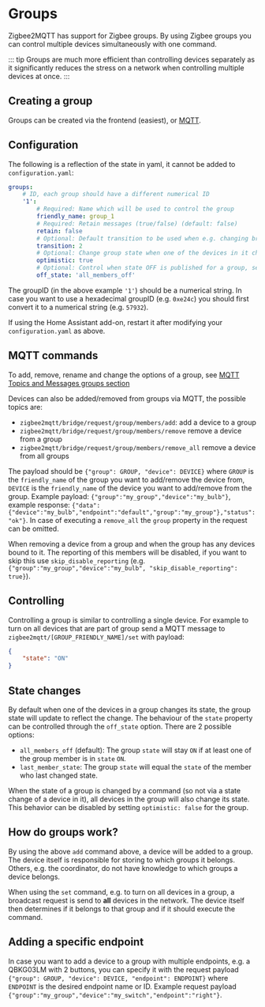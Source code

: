 ---
---

# Groups

Zigbee2MQTT has support for Zigbee groups. By using Zigbee groups you can control multiple devices simultaneously with one command.

::: tip
Groups are much more efficient than controlling devices separately as it significantly reduces the stress on a network when controlling multiple devices at once.
:::

## Creating a group

Groups can be created via the frontend (easiest), or [MQTT](./mqtt_topics_and_messages.md#zigbee2mqttbridgerequestgroupadd).

## Configuration

The following is a reflection of the state in yaml, it cannot be added to `configuration.yaml`:

```yaml
groups:
    # ID, each group should have a different numerical ID
    '1':
        # Required: Name which will be used to control the group
        friendly_name: group_1
        # Required: Retain messages (true/false) (default: false)
        retain: false
        # Optional: Default transition to be used when e.g. changing brightness (in seconds) (default: 0)
        transition: 2
        # Optional: Change group state when one of the devices in it changes state, see 'State changes' below (default: true)
        optimistic: true
        # Optional: Control when state OFF is published for a group, see "State changes" below (default: all_members_off)
        off_state: 'all_members_off'
```

The groupID (in the above example `'1'`) should be a numerical string. In case you want to use a hexadecimal groupID (e.g. `0xe24c`) you should first convert it to a numerical string (e.g. `57932`).

If using the Home Assistant add-on, restart it after modifying your `configuration.yaml` as above.

## MQTT commands

To add, remove, rename and change the options of a group, see [MQTT Topics and Messages groups section](./mqtt_topics_and_messages.md#group)

Devices can also be added/removed from groups via MQTT, the possible topics are:

- `zigbee2mqtt/bridge/request/group/members/add`: add a device to a group
- `zigbee2mqtt/bridge/request/group/members/remove` remove a device from a group
- `zigbee2mqtt/bridge/request/group/members/remove_all` remove a device from all groups

The payload should be `{"group": GROUP, "device": DEVICE}` where `GROUP` is the `friendly_name` of the group you want to add/remove the device from, `DEVICE` is the `friendly_name` of the device you want to add/remove from the group. Example payload: `{"group":"my_group","device":"my_bulb"}`, example response: `{"data":{"device":"my_bulb","endpoint":"default","group":"my_group"},"status":"ok"}`. In case of executing a `remove_all` the `group` property in the request can be omitted.

When removing a device from a group and when the group has any devices bound to it. The reporting of this members will be disabled, if you want to skip this use `skip_disable_reporting` (e.g. `{"group":"my_group","device":"my_bulb", "skip_disable_reporting": true}`).

## Controlling

Controlling a group is similar to controlling a single device. For example to turn on all devices that are part of group send a MQTT message to `zigbee2mqtt/[GROUP_FRIENDLY_NAME]/set` with payload:

```json
{
    "state": "ON"
}
```

## State changes

By default when one of the devices in a group changes its state, the group state will update to reflect the change. The behaviour of the `state` property can be controlled through the `off_state` option. There are 2 possible options:

- `all_members_off` (default): The group `state` will stay `ON` if at least one of the group member is in `state` `ON`.
- `last_member_state`: The group `state` will equal the `state` of the member who last changed state.

When the state of a group is changed by a command (so not via a state change of a device in it), all devices in the group will also change its state. This behavior can be disabled by setting `optimistic: false` for the group.

## How do groups work?

By using the above `add` command above, a device will be added to a group. The device itself is responsible for storing to which groups it belongs. Others, e.g. the coordinator, do not have knowledge to which groups a device belongs.

When using the `set` command, e.g. to turn on all devices in a group, a broadcast request is send to **all** devices in the network. The device itself then determines if it belongs to that group and if it should execute the command.

## Adding a specific endpoint

In case you want to add a device to a group with multiple endpoints, e.g. a QBKG03LM with 2 buttons, you can specify it with the request payload `{"group": GROUP, "device": DEVICE, "endpoint": ENDPOINT}` where `ENDPOINT` is the desired endpoint name or ID. Example request payload `{"group":"my_group","device":"my_switch","endpoint":"right"}`.

